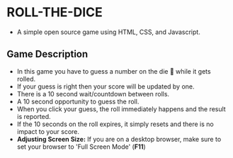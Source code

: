 # ROLL-THE-DICE
- A simple open source game using HTML, CSS, and Javascript.


## Game Description
- In this game you have to guess a number on the die 🎲 while it gets rolled. 
- If your guess is right then your score will be updated by one. 
- There is a 10 second wait/countdown between rolls.
- A 10 second opportunity to guess the roll.
- When you click your guess, the roll immediately happens and the result is reported.
- If the 10 seconds on the roll expires, it simply resets and there is no impact to your score.
- **Adjusting Screen Size:** If you are on a desktop browser, make sure to set your browser to 'Full Screen Mode' (**F11**)
